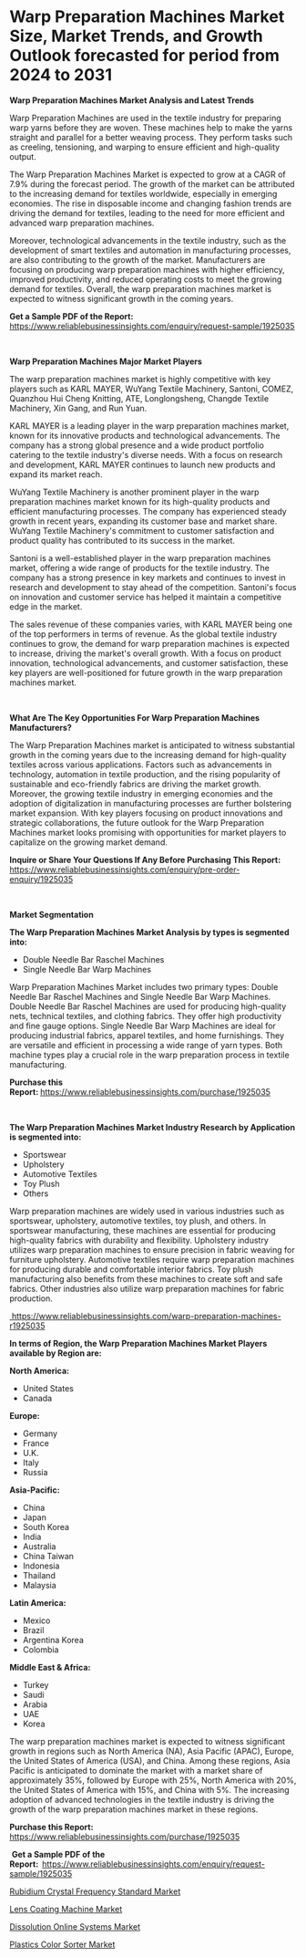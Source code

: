 <p><h1>Warp Preparation Machines Market Size, Market Trends, and Growth Outlook forecasted for period from 2024 to 2031</h1></p><p><strong>Warp Preparation Machines Market Analysis and Latest Trends</strong></p>
<p><p>Warp Preparation Machines are used in the textile industry for preparing warp yarns before they are woven. These machines help to make the yarns straight and parallel for a better weaving process. They perform tasks such as creeling, tensioning, and warping to ensure efficient and high-quality output.</p><p>The Warp Preparation Machines Market is expected to grow at a CAGR of 7.9% during the forecast period. The growth of the market can be attributed to the increasing demand for textiles worldwide, especially in emerging economies. The rise in disposable income and changing fashion trends are driving the demand for textiles, leading to the need for more efficient and advanced warp preparation machines.</p><p>Moreover, technological advancements in the textile industry, such as the development of smart textiles and automation in manufacturing processes, are also contributing to the growth of the market. Manufacturers are focusing on producing warp preparation machines with higher efficiency, improved productivity, and reduced operating costs to meet the growing demand for textiles. Overall, the warp preparation machines market is expected to witness significant growth in the coming years.</p></p>
<p><strong>Get a Sample PDF of the Report:&nbsp;</strong> <a href="https://www.reliablebusinessinsights.com/enquiry/request-sample/1925035">https://www.reliablebusinessinsights.com/enquiry/request-sample/1925035</a></p>
<p>&nbsp;</p>
<p><strong>Warp Preparation Machines Major Market Players</strong></p>
<p><p>The warp preparation machines market is highly competitive with key players such as KARL MAYER, WuYang Textile Machinery, Santoni, COMEZ, Quanzhou Hui Cheng Knitting, ATE, Longlongsheng, Changde Textile Machinery, Xin Gang, and Run Yuan. </p><p>KARL MAYER is a leading player in the warp preparation machines market, known for its innovative products and technological advancements. The company has a strong global presence and a wide product portfolio catering to the textile industry's diverse needs. With a focus on research and development, KARL MAYER continues to launch new products and expand its market reach.</p><p>WuYang Textile Machinery is another prominent player in the warp preparation machines market known for its high-quality products and efficient manufacturing processes. The company has experienced steady growth in recent years, expanding its customer base and market share. WuYang Textile Machinery's commitment to customer satisfaction and product quality has contributed to its success in the market.</p><p>Santoni is a well-established player in the warp preparation machines market, offering a wide range of products for the textile industry. The company has a strong presence in key markets and continues to invest in research and development to stay ahead of the competition. Santoni's focus on innovation and customer service has helped it maintain a competitive edge in the market.</p><p>The sales revenue of these companies varies, with KARL MAYER being one of the top performers in terms of revenue. As the global textile industry continues to grow, the demand for warp preparation machines is expected to increase, driving the market's overall growth. With a focus on product innovation, technological advancements, and customer satisfaction, these key players are well-positioned for future growth in the warp preparation machines market.</p></p>
<p>&nbsp;</p>
<p><strong>What Are The Key Opportunities For Warp Preparation Machines Manufacturers?</strong></p>
<p><p>The Warp Preparation Machines market is anticipated to witness substantial growth in the coming years due to the increasing demand for high-quality textiles across various applications. Factors such as advancements in technology, automation in textile production, and the rising popularity of sustainable and eco-friendly fabrics are driving the market growth. Moreover, the growing textile industry in emerging economies and the adoption of digitalization in manufacturing processes are further bolstering market expansion. With key players focusing on product innovations and strategic collaborations, the future outlook for the Warp Preparation Machines market looks promising with opportunities for market players to capitalize on the growing market demand.</p></p>
<p><strong>Inquire or Share Your Questions If Any Before Purchasing This Report:</strong> <a href="https://www.reliablebusinessinsights.com/enquiry/pre-order-enquiry/1925035">https://www.reliablebusinessinsights.com/enquiry/pre-order-enquiry/1925035</a></p>
<p>&nbsp;</p>
<p><strong>Market Segmentation</strong></p>
<p><strong>The Warp Preparation Machines Market Analysis by types is segmented into:</strong></p>
<p><ul><li>Double Needle Bar Raschel Machines</li><li>Single Needle Bar Warp Machines</li></ul></p>
<p><p>Warp Preparation Machines Market includes two primary types: Double Needle Bar Raschel Machines and Single Needle Bar Warp Machines. Double Needle Bar Raschel Machines are used for producing high-quality nets, technical textiles, and clothing fabrics. They offer high productivity and fine gauge options. Single Needle Bar Warp Machines are ideal for producing industrial fabrics, apparel textiles, and home furnishings. They are versatile and efficient in processing a wide range of yarn types. Both machine types play a crucial role in the warp preparation process in textile manufacturing.</p></p>
<p><strong>Purchase this Report:&nbsp;</strong><a href="https://www.reliablebusinessinsights.com/purchase/1925035">https://www.reliablebusinessinsights.com/purchase/1925035</a></p>
<p>&nbsp;</p>
<p><strong>The Warp Preparation Machines Market Industry Research by Application is segmented into:</strong></p>
<p><ul><li>Sportswear</li><li>Upholstery</li><li>Automotive Textiles</li><li>Toy Plush</li><li>Others</li></ul></p>
<p><p>Warp preparation machines are widely used in various industries such as sportswear, upholstery, automotive textiles, toy plush, and others. In sportswear manufacturing, these machines are essential for producing high-quality fabrics with durability and flexibility. Upholstery industry utilizes warp preparation machines to ensure precision in fabric weaving for furniture upholstery. Automotive textiles require warp preparation machines for producing durable and comfortable interior fabrics. Toy plush manufacturing also benefits from these machines to create soft and safe fabrics. Other industries also utilize warp preparation machines for fabric production.</p></p>
<p><a href="https://www.reliablebusinessinsights.com/warp-preparation-machines-r1925035">&nbsp;https://www.reliablebusinessinsights.com/warp-preparation-machines-r1925035</a></p>
<p><strong>In terms of Region, the Warp Preparation Machines Market Players available by Region are:</strong></p>
<p>
    <p> <strong> North America: </strong>
        <ul>
            <li>United States</li>
            <li>Canada</li>
        </ul>
        </p> 
    <p> <strong> Europe: </strong>
        <ul>
            <li>Germany</li>
            <li>France</li>
            <li>U.K.</li>
            <li>Italy</li>
            <li>Russia</li>
        </ul>
        </p> 
    <p> <strong> Asia-Pacific: </strong>
        <ul>
            <li>China</li>
            <li>Japan</li>
            <li>South Korea</li>
            <li>India</li>
            <li>Australia</li>
            <li>China Taiwan</li>
            <li>Indonesia</li>
            <li>Thailand</li>
            <li>Malaysia</li>
        </ul>
        </p> 
    <p> <strong> Latin America: </strong>
        <ul>
            <li>Mexico</li>
            <li>Brazil</li>
            <li>Argentina Korea</li>
            <li>Colombia</li>
        </ul>
        </p> 
    <p> <strong> Middle East & Africa: </strong>
        <ul>
            <li>Turkey</li>
            <li>Saudi</li>
            <li>Arabia</li>
            <li>UAE</li>
            <li>Korea</li>
        </ul>
    </p>
    </p>
<p><p>The warp preparation machines market is expected to witness significant growth in regions such as North America (NA), Asia Pacific (APAC), Europe, the United States of America (USA), and China. Among these regions, Asia Pacific is anticipated to dominate the market with a market share of approximately 35%, followed by Europe with 25%, North America with 20%, the United States of America with 15%, and China with 5%. The increasing adoption of advanced technologies in the textile industry is driving the growth of the warp preparation machines market in these regions.</p></p>
<p><strong>Purchase this Report: </strong><a href="https://www.reliablebusinessinsights.com/purchase/1925035">https://www.reliablebusinessinsights.com/purchase/1925035</a></p>
<p>&nbsp;<strong>Get a Sample PDF of the Report:&nbsp;&nbsp;</strong><a href="https://www.reliablebusinessinsights.com/enquiry/request-sample/1925035">https://www.reliablebusinessinsights.com/enquiry/request-sample/1925035</a></p>
<p><strong></strong></p>
<p><p><a href="https://issuu.com/reportprime-2/docs/rubidium-crystal-frequency-standard-market-size-20">Rubidium Crystal Frequency Standard Market</a></p><p><a href="https://github.com/jasminebabez/Market-Research-Report-List-1/blob/main/lens-coating-machine-market.md">Lens Coating Machine Market</a></p><p><a href="https://issuu.com/reportprime-2/docs/dissolution-online-systems-market-size-2030.pptx">Dissolution Online Systems Market</a></p><p><a href="https://github.com/ChiragRP21/Market-Research-Report-List-5/blob/main/plastics-color-sorter-market.md">Plastics Color Sorter Market</a></p></p>